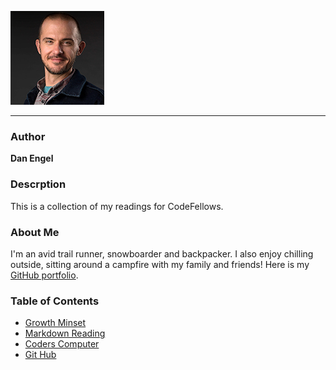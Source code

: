![](Dan_Engel_2020_lowres2.jpg) 

---

### Author

**Dan Engel**

### Descrption

This is a collection of my readings for CodeFellows.

### About Me

I'm an avid trail runner, snowboarder and backpacker. I also enjoy chilling outside, sitting around a campfire with my family and friends!
Here is my [GitHub portfolio](https://github.com/daneng1).

### Table of Contents

- [Growth Minset](growth-mindset.md)
- [Markdown Reading](markdown.md)
- [Coders Computer](coders_computer.md)
- [Git Hub](github.md)
